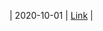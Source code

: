 | 2020-10-01 | [Link](https://www.gob.mx/salud/prensa/nuevo-coronavirus-en-el-mundo-covid-19-comunicado-tecnico-diario-253768) |
